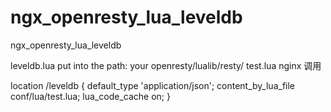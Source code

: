 ngx_openresty_lua_leveldb
=========================

ngx_openresty_lua_leveldb

leveldb.lua   put into the path: your openresty/lualib/resty/
test.lua     nginx 调用

location /leveldb {
           default_type 'application/json';
           content_by_lua_file conf/lua/test.lua;
           lua_code_cache on;
}
